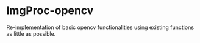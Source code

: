 # ImgProc-opencv
Re-implementation of basic opencv functionalities using existing functions as little as possible.
